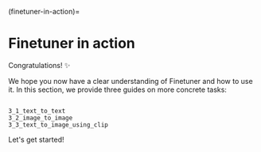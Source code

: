 (finetuner-in-action)=
# Finetuner in action

Congratulations! ✨

We hope you now have a clear understanding of Finetuner and how to use it.
In this section,
we provide three guides on more concrete tasks:

```{toctree}

3_1_text_to_text
3_2_image_to_image
3_3_text_to_image_using_clip
```

Let's get started!